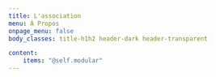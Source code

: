 ```yaml
---
title: L'association
menu: À Propos
onpage_menu: false
body_classes: title-h1h2 header-dark header-transparent

content:
    items: "@self.modular"
---
```



